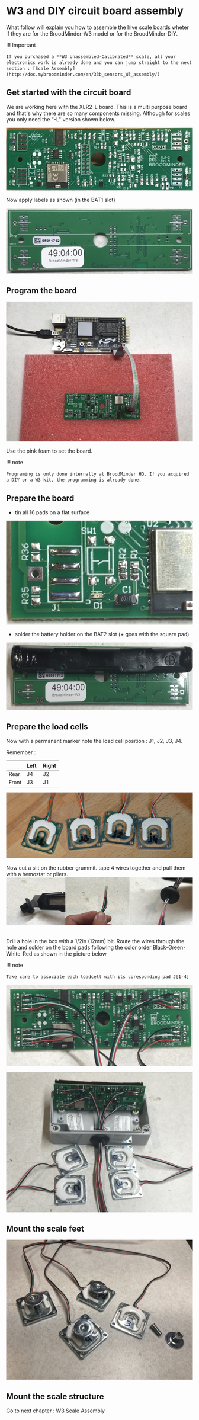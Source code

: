 # W3 and DIY circuit board assembly

What follow will explain you how to assemble the hive scale boards wheter if they are for the BroodMinder-W3 model or for the BroodMinder-DIY.


!!! Important

    If you purchased a **W3 Unassembled-Calibrated** scale, all your electronics work is already done and you can jump straight to the next section : [Scale Assembly](http://doc.mybroodminder.com/en/33b_sensors_W3_assembly/)


## Get started with the circuit board
We are working here with the XLR2-L board. This is a multi purpose board and that's why there are so many components missing. Although for scales you only need the "-L" version shown below. 

![xlr2-l](../assets/36_sensors_DIY.assets/xlr2-l_board.jpg)



Now apply labels as shown (in the BAT1 slot)

![xlr2 label](../assets/36_sensors_DIY.assets/xlr2_label.jpg)


## Program the board

![xlr2 label](../assets/36_sensors_DIY.assets/xlr2_board_programming.jpg)

Use the pink foam to set the board.

!!! note

    Programing is only done internally at BroodMinder HQ. If you acquired a DIY or a W3 kit, the programming is already done.

## Prepare the board

- tin all 16 pads on a flat surface

![xlr2 label](../assets/36_sensors_DIY.assets/xlr2_tin_pads.jpg)


- solder the battery holder on the BAT2 slot (+ goes with the square pad)

![xlr2 label](../assets/36_sensors_DIY.assets/xlr2_bat_holder.jpg)


## Prepare the load cells

Now with a permanent marker note the load cell position : J1, J2, J3, J4. 

Remember :

| | Left | Right |
|----|----|----|
| Rear | J4 | J2 |
| Front | J3 | J1 |


![](../assets/36_sensors_DIY.assets/xlr2_loadcell_mark_pos.jpg)

Now cut a slit on the rubber grummit. tape 4 wires together and pull them with a hemostat or pliers.
![](../assets/36_sensors_DIY.assets/xlr2_loadcell_wiring.png)
​  

Drill a hole in the box with a 1/2in (12mm) bit.
Route the wires through the hole and solder on the board pads following the color order Black-Green-White-Red as shown in the picture below

!!! note

    Take care to associate each loadcell with its coresponding pad J[1-4]


![](../assets/36_sensors_DIY.assets/xlr2_wired.jpg)


![](../assets/36_sensors_DIY.assets/xlr2_w3_assy.jpg)


## Mount the scale feet

![](../assets/36_sensors_DIY.assets/xlr2_loadcell_feet.jpg)


## Mount the scale structure

Go to next chapter : [W3 Scale Assembly](http://doc.mybroodminder.com/en/33b_sensors_W3_assembly/)
